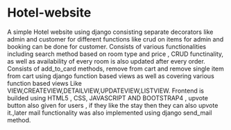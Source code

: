 # Hotel-website

A simple Hotel website using django consisting separate decorators like admin and customer for different functions like crud on items for admin and booking can be done for customer.
Consists of various functionalities including search method based on room type and price , CRUD functinality, as well as availability of every room is also updated after every order.
Consists of add_to_card methods, remove from cart and remove single item from cart using django function based views as well as covering various function based views Like VIEW,CREATEVIEW,DETAILVIEW,UPDATEVIEW,LISTVIEW.
Frontend is builded using HTML5 , CSS, JAVASCRIPT AND BOOTSTRAP4 , upvote button also given for users , if they like the stay then they can also upvote it.,later mail functionality was also implemented using django send_mail method.
